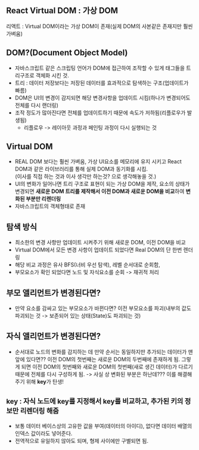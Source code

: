 ## React Virtual DOM : 가상 DOM

리액트 : Virtual DOM이라는 가상 DOM이 존재(실제 DOM의 사본같은 존재지만 훨씬 가벼움)

## DOM?(Document Object Model)

- 자바스크립트 같은 스크립팅 언어가 DOM에 접근하여 조작할 수 있게 태그들을 트리구조로 객체화 시킨 것.
- 트리 : 데이터 저장보다는 저장된 데이터를 효과적으로 탐색하는 구조(업데이트가 빠름)
- DOM은 UI의 변경이 감지되면 해당 변경사항을 업데이트 시킴(하나가 변경되어도 전체를 다시 랜더링)
- 조작 정도가 많아진다면 전체를 업데이트하기 때문에 속도가 저하됨(리플로우가 발생됨)
  - 리플로우 -> 레이아웃 과정과 페인팅 과정이 다시 실행되는 것

## Virtual DOM

- REAL DOM 보다는 훨씬 가벼움, 가상 UI요소를 메모리에 유지 시키고 React DOM과 같은 라이브러리를 통해 실제 DOM과 동기화를 시킴.  
  (이사를 직접 하는 것과 이사 생각만 하는것? 으로 생각해놓을 것.)
- UI의 변화가 일어나면 트리 구조로 표현이 되는 가상 DOM을 제작, 요소의 상태가 변경되면 **새로운 DOM 트리를 제작해서 이전 DOM과 새로운 DOM을 비교**하여 **변화된 부분만 리렌더링**
- 자바스크립트의 객체형태로 존재

## 탐색 방식

- 최소한의 변경 사항만 업데이트 시켜주기 위해 새로운 DOM, 이전 DOM을 비교
- Virtual DOM에서 모든 변경 사항이 업데이트 되었다면 Real DOM의 단 한번 렌더링
- 해당 비교 과정은 유사 BFS(너비 우선 탐색), 레벨 순서대로 순회함,
- 부모요소가 확인 되었다면 노드 및 자식요소를 순회 -> 재귀적 처리

## 부모 앨리먼트가 변경된다면?

- 만약 요소를 감싸고 있는 부모요소가 바뀐다면? 이전 부모요소를 파괴(내부의 값도 파괴되는 것 -> 보존되어 있는 상태(State)도 파괴되는 것)

## 자식 앨리먼트가 변경된다면?

- 순서대로 노드의 변화를 감지하는 데 만약 순서는 동일하지만 추가되는 데이터가 맨앞에 있다면?? 이전 DOM의 첫번째는 새로운 DOM의 두번째에 존재하게 됨. 그렇게 되면 이전 DOM의 첫번째와 새로운 DOM의 첫번째(새로 생긴 데이터)가 다르기 때문에 전체를 다시 구성하게 됨. -> 사실 상 변화된 부분은 하난데??? 이를 해결해주기 위해 **key**가 탄생!

## <span style = 'font-size:18px'>key : 자식 노드에 key를 지정해서 key를 비교하고, 추가된 키의 정보만 리렌더링 해줌

- 보통 데이터 베이스상의 고유한 값을 부여(데이터의 아이디), 없다면 데이터 배열의 인덱스 값이라도 넣어준다.
- 전역적으로 유일하지 않아도 되며, 형제 사이에만 구별되면 됨.
